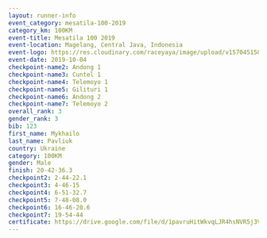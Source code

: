 ```yaml
---
layout: runner-info 
event_category: mesatila-100-2019 
category_km: 100KM 
event-title: Mesatila 100 2019 
event-location: Magelang, Central Java, Indonesia 
event-logo: https://res.cloudinary.com/raceyaya/image/upload/v1570451507/logo/mesastila100_jin7bl.jpg 
event-date: 2019-10-04 
checkpoint-name2: Andong 1 
checkpoint-name3: Cuntel 1 
checkpoint-name4: Telemoyo 1 
checkpoint-name5: Gilituri 1 
checkpoint-name6: Andong 2 
checkpoint-name7: Telemoyo 2 
overall_rank: 3
gender_rank: 3
bib: 123
first_name: Mykhailo
last_name: Pavliuk
country: Ukraine
category: 100KM
gender: Male
finish: 20-42-36.3
checkpoint2: 2-44-22.1
checkpoint3: 4-46-15
checkpoint4: 6-51-32.7
checkpoint5: 7-48-08.0
checkpoint6: 16-46-20.6
checkpoint7: 19-54-44
certificate: https://drive.google.com/file/d/1pavruHitWkvqLJR4hsNVR5j3Vky6pjpw/view?usp=sharing
---
```

